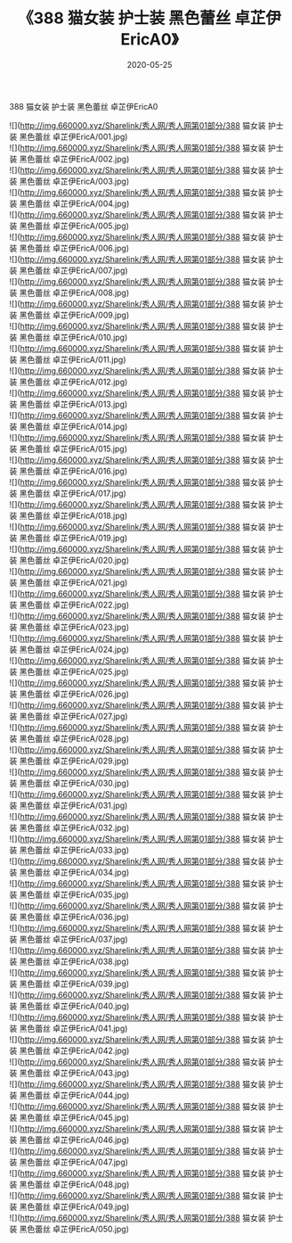 ﻿---
layout: post
title:  《388 猫女装 护士装 黑色蕾丝 卓芷伊EricA0》
date:   2020-05-25
img: http://img.660000.xyz/Sharelink/秀人网/秀人网第01部分/388 猫女装 护士装 黑色蕾丝 卓芷伊EricA0/000.jpg
categories: [美女, 清纯, 唯美]
---

388 猫女装 护士装 黑色蕾丝 卓芷伊EricA0

  ![](http://img.660000.xyz/Sharelink/秀人网/秀人网第01部分/388 猫女装 护士装 黑色蕾丝 卓芷伊EricA/001.jpg) <br> ![](http://img.660000.xyz/Sharelink/秀人网/秀人网第01部分/388 猫女装 护士装 黑色蕾丝 卓芷伊EricA/002.jpg) <br> ![](http://img.660000.xyz/Sharelink/秀人网/秀人网第01部分/388 猫女装 护士装 黑色蕾丝 卓芷伊EricA/003.jpg) <br> ![](http://img.660000.xyz/Sharelink/秀人网/秀人网第01部分/388 猫女装 护士装 黑色蕾丝 卓芷伊EricA/004.jpg) <br> ![](http://img.660000.xyz/Sharelink/秀人网/秀人网第01部分/388 猫女装 护士装 黑色蕾丝 卓芷伊EricA/005.jpg) <br> ![](http://img.660000.xyz/Sharelink/秀人网/秀人网第01部分/388 猫女装 护士装 黑色蕾丝 卓芷伊EricA/006.jpg) <br> ![](http://img.660000.xyz/Sharelink/秀人网/秀人网第01部分/388 猫女装 护士装 黑色蕾丝 卓芷伊EricA/007.jpg) <br> ![](http://img.660000.xyz/Sharelink/秀人网/秀人网第01部分/388 猫女装 护士装 黑色蕾丝 卓芷伊EricA/008.jpg) <br> ![](http://img.660000.xyz/Sharelink/秀人网/秀人网第01部分/388 猫女装 护士装 黑色蕾丝 卓芷伊EricA/009.jpg) <br> ![](http://img.660000.xyz/Sharelink/秀人网/秀人网第01部分/388 猫女装 护士装 黑色蕾丝 卓芷伊EricA/010.jpg) <br> ![](http://img.660000.xyz/Sharelink/秀人网/秀人网第01部分/388 猫女装 护士装 黑色蕾丝 卓芷伊EricA/011.jpg) <br> ![](http://img.660000.xyz/Sharelink/秀人网/秀人网第01部分/388 猫女装 护士装 黑色蕾丝 卓芷伊EricA/012.jpg) <br> ![](http://img.660000.xyz/Sharelink/秀人网/秀人网第01部分/388 猫女装 护士装 黑色蕾丝 卓芷伊EricA/013.jpg) <br> ![](http://img.660000.xyz/Sharelink/秀人网/秀人网第01部分/388 猫女装 护士装 黑色蕾丝 卓芷伊EricA/014.jpg) <br> ![](http://img.660000.xyz/Sharelink/秀人网/秀人网第01部分/388 猫女装 护士装 黑色蕾丝 卓芷伊EricA/015.jpg) <br> ![](http://img.660000.xyz/Sharelink/秀人网/秀人网第01部分/388 猫女装 护士装 黑色蕾丝 卓芷伊EricA/016.jpg) <br> ![](http://img.660000.xyz/Sharelink/秀人网/秀人网第01部分/388 猫女装 护士装 黑色蕾丝 卓芷伊EricA/017.jpg) <br> ![](http://img.660000.xyz/Sharelink/秀人网/秀人网第01部分/388 猫女装 护士装 黑色蕾丝 卓芷伊EricA/018.jpg) <br> ![](http://img.660000.xyz/Sharelink/秀人网/秀人网第01部分/388 猫女装 护士装 黑色蕾丝 卓芷伊EricA/019.jpg) <br> ![](http://img.660000.xyz/Sharelink/秀人网/秀人网第01部分/388 猫女装 护士装 黑色蕾丝 卓芷伊EricA/020.jpg) <br> ![](http://img.660000.xyz/Sharelink/秀人网/秀人网第01部分/388 猫女装 护士装 黑色蕾丝 卓芷伊EricA/021.jpg) <br> ![](http://img.660000.xyz/Sharelink/秀人网/秀人网第01部分/388 猫女装 护士装 黑色蕾丝 卓芷伊EricA/022.jpg) <br> ![](http://img.660000.xyz/Sharelink/秀人网/秀人网第01部分/388 猫女装 护士装 黑色蕾丝 卓芷伊EricA/023.jpg) <br> ![](http://img.660000.xyz/Sharelink/秀人网/秀人网第01部分/388 猫女装 护士装 黑色蕾丝 卓芷伊EricA/024.jpg) <br> ![](http://img.660000.xyz/Sharelink/秀人网/秀人网第01部分/388 猫女装 护士装 黑色蕾丝 卓芷伊EricA/025.jpg) <br> ![](http://img.660000.xyz/Sharelink/秀人网/秀人网第01部分/388 猫女装 护士装 黑色蕾丝 卓芷伊EricA/026.jpg) <br> ![](http://img.660000.xyz/Sharelink/秀人网/秀人网第01部分/388 猫女装 护士装 黑色蕾丝 卓芷伊EricA/027.jpg) <br> ![](http://img.660000.xyz/Sharelink/秀人网/秀人网第01部分/388 猫女装 护士装 黑色蕾丝 卓芷伊EricA/028.jpg) <br> ![](http://img.660000.xyz/Sharelink/秀人网/秀人网第01部分/388 猫女装 护士装 黑色蕾丝 卓芷伊EricA/029.jpg) <br> ![](http://img.660000.xyz/Sharelink/秀人网/秀人网第01部分/388 猫女装 护士装 黑色蕾丝 卓芷伊EricA/030.jpg) <br> ![](http://img.660000.xyz/Sharelink/秀人网/秀人网第01部分/388 猫女装 护士装 黑色蕾丝 卓芷伊EricA/031.jpg) <br> ![](http://img.660000.xyz/Sharelink/秀人网/秀人网第01部分/388 猫女装 护士装 黑色蕾丝 卓芷伊EricA/032.jpg) <br> ![](http://img.660000.xyz/Sharelink/秀人网/秀人网第01部分/388 猫女装 护士装 黑色蕾丝 卓芷伊EricA/033.jpg) <br> ![](http://img.660000.xyz/Sharelink/秀人网/秀人网第01部分/388 猫女装 护士装 黑色蕾丝 卓芷伊EricA/034.jpg) <br> ![](http://img.660000.xyz/Sharelink/秀人网/秀人网第01部分/388 猫女装 护士装 黑色蕾丝 卓芷伊EricA/035.jpg) <br> ![](http://img.660000.xyz/Sharelink/秀人网/秀人网第01部分/388 猫女装 护士装 黑色蕾丝 卓芷伊EricA/036.jpg) <br> ![](http://img.660000.xyz/Sharelink/秀人网/秀人网第01部分/388 猫女装 护士装 黑色蕾丝 卓芷伊EricA/037.jpg) <br> ![](http://img.660000.xyz/Sharelink/秀人网/秀人网第01部分/388 猫女装 护士装 黑色蕾丝 卓芷伊EricA/038.jpg) <br> ![](http://img.660000.xyz/Sharelink/秀人网/秀人网第01部分/388 猫女装 护士装 黑色蕾丝 卓芷伊EricA/039.jpg) <br> ![](http://img.660000.xyz/Sharelink/秀人网/秀人网第01部分/388 猫女装 护士装 黑色蕾丝 卓芷伊EricA/040.jpg) <br> ![](http://img.660000.xyz/Sharelink/秀人网/秀人网第01部分/388 猫女装 护士装 黑色蕾丝 卓芷伊EricA/041.jpg) <br> ![](http://img.660000.xyz/Sharelink/秀人网/秀人网第01部分/388 猫女装 护士装 黑色蕾丝 卓芷伊EricA/042.jpg) <br> ![](http://img.660000.xyz/Sharelink/秀人网/秀人网第01部分/388 猫女装 护士装 黑色蕾丝 卓芷伊EricA/043.jpg) <br> ![](http://img.660000.xyz/Sharelink/秀人网/秀人网第01部分/388 猫女装 护士装 黑色蕾丝 卓芷伊EricA/044.jpg) <br> ![](http://img.660000.xyz/Sharelink/秀人网/秀人网第01部分/388 猫女装 护士装 黑色蕾丝 卓芷伊EricA/045.jpg) <br> ![](http://img.660000.xyz/Sharelink/秀人网/秀人网第01部分/388 猫女装 护士装 黑色蕾丝 卓芷伊EricA/046.jpg) <br> ![](http://img.660000.xyz/Sharelink/秀人网/秀人网第01部分/388 猫女装 护士装 黑色蕾丝 卓芷伊EricA/047.jpg) <br> ![](http://img.660000.xyz/Sharelink/秀人网/秀人网第01部分/388 猫女装 护士装 黑色蕾丝 卓芷伊EricA/048.jpg) <br> ![](http://img.660000.xyz/Sharelink/秀人网/秀人网第01部分/388 猫女装 护士装 黑色蕾丝 卓芷伊EricA/049.jpg) <br> ![](http://img.660000.xyz/Sharelink/秀人网/秀人网第01部分/388 猫女装 护士装 黑色蕾丝 卓芷伊EricA/050.jpg) <br>